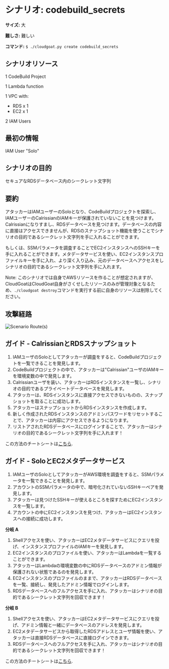 # シナリオ: codebuild_secrets

**サイズ:** 大

**難しさ:** 難しい

**コマンド:** `$ ./cloudgoat.py create codebuild_secrets`

## シナリオリソース

1 CodeBuild Project

1 Lambda function

1 VPC with:
  * RDS x 1
  * EC2 x 1

2 IAM Users

## 最初の情報

IAM User "Solo"

## シナリオの目的

セキュアなRDSデータベース内のシークレット文字列

## 要約

アタッカーはIAMユーザーのSoloとなり、CodeBuildプロジェクトを探索し、IAMユーザーのCalrissianのIAMキーが保護されていないことを見つけます。Calrissianになりすまし、RDSデータベースを見つけます。データベースの内容に直接はアクセスできませんが、RDSのスナップショット機能を使うことでシナリオの目的であるシークレット文字列を手に入れることができます。

もしくは、SSMパラメータを調査することでEC2インスタンスへのSSHキーを手に入れることができます。メタデータサービスを使い、EC2インスタンスプロファイルキーを手に入れ、より深く入り込み、元のデータベースへアクセスをしシナリオの目的であるシークレット文字列を手に入れます。

Note: このシナリオでは自身でAWSリソースを作ることが想定されますが、CloudGoatはCloudGoat自身がさくせしたリソースのみが管理対象となるため、`./cloudgoat destroy`コマンドを実行する前に自身のリソースは削除してください。

## 攻撃経路

![Scenario Route(s)](https://www.lucidchart.com/publicSegments/view/3580abff-ea55-4719-a368-8618f8b61370/image.png)

## ガイド - CalrissianとRDSスナップショット

1. IAMユーザのSoloとしてアタッカーが調査をすると、CodeBuildプロジェクトを一覧できることを発見します。
2. CodeBuildプロジェクトの中で、アタッカーは"Calrissian"ユーザのIAMキーを環境変数の中で発見します。
3. Calrissianユーザを装い、アタッカーはRDSインスタンスを一覧し、シナリオの目的であるプライベートデータベースを発見します。
4. アタッカーは、RDSインスタンスに直接アクセスできないものの、スナップショットを取ることに成功します。
5. アタッカーはスナップショットからRDSインスタンスを作成します。
6. 新しく作成されたRDSインスタンスのアドミンパスワードをリセットすることで、アタッカーは内容にアクセスできるようになります。
7. リストアされたRDSデータベースにログインすることで、アタッカーはシナリオの目的であるシークレット文字列を手に入れます！

この方法のチートシートは[こちら](./cheat_sheet_calrissian.md).

## ガイド - SoloとEC2メタデータサービス

1. IAMユーザのSoloとしてアタッカーがAWS環境を調査をすると、SSMパラメータを一覧できることを発見します。
2. アカウントのSSMパラメータの中で、暗号化されていないSSHキーペアを発見します。
3. アタッカーは見つけたSSHキーが使えるところを探すためにEC2インスタンスを一覧します。
4. アカウントの中にEC2インスタンスを見つけ、アタッカーはEC2インスタンスへの接続に成功します。

**分岐 A**

1. Shellアクセスを使い、アタッカーはEC2メタデータサービスにクエリを投げ、インスタンスプロファイルのIAMキーを発見します。
2. EC2インスタンスのプロファイルを使い、アタッカーはLambdaを一覧することができます。
3. アタッカーはLambdaの環境変数の中にRDSデータベースのアドミン情報が保護されない状態であるのを発見します。
4. EC2インスタンスのプロファイルのままで、アタッカーはRDSデータベースを一覧、接続し、発見したアドミン情報でログインします。
5. RDSデータベースへのフルアクセスを手に入れ、アタッカーはシナリオの目的であるシークレット文字列を回収できます！

**分岐 B**

1. Shellアクセスを使い、アタッカーはEC2メタデータサービスにクエリを投げ、アドミン情報と一緒にデータベースのアドレスを発見します。
2. EC2メタデータサービスから取得したRDSアドレスとユーザ情報を使い、アタッカーは直接RDSデータベースに直接ログインできます。
3. RDSデータベースへのフルアクセスを手に入れ、アタッカーはシナリオの目的であるシークレット文字列を回収できます！

この方法のチートシートは[こちら](./cheat_sheet_solo.md).